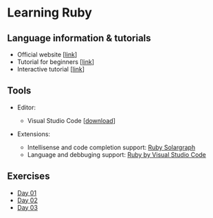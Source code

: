 # Learning Ruby

## Language information & tutorials
- Official website [[link](https://www.ruby-lang.org/en/)]
- Tutorial for beginners [[link](https://www.rubyguides.com/ruby-tutorial/)]
- Interactive tutorial [[link](https://www.codecademy.com/learn/learn-ruby)]

## Tools
- Editor: 
    - Visual Studio Code [[download](https://code.visualstudio.com/download)]

- Extensions:
    - Intellisense and code completion support: [Ruby Solargraph](https://marketplace.visualstudio.com/items?itemName=castwide.solargraph)
    - Language and debbuging support: [Ruby by Visual Studio Code](https://marketplace.visualstudio.com/items?itemName=rebornix.Ruby)

## Exercises

- [Day 01](./day-01)
- [Day 02](./day-02)
- [Day 03](./day-03)
